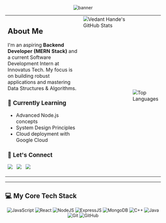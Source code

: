<p align="center">
  <img src="https://capsule-render.vercel.app/api?type=waving&color=gradient&height=180&section=header&text=Vedant%20Hande&fontSize=35&fontAlignY=40" alt="banner"/>
</p>

<table>
  <tr>
    <td valign="top" width="60%">
      <h2>About Me</h2>
      <p>
        I'm an aspiring <strong>Backend Developer (MERN Stack)</strong> and a current Software Development Intern at Innovatus Tech. My focus is on building robust applications and mastering Data Structures & Algorithms.
      </p>
      <h3>🌱 Currently Learning</h3>
      <ul>
        <li>Advanced Node.js concepts</li>
        <li>System Design Principles</li>
        <li>Cloud deployment with Google Cloud</li>
      </ul>
      <h3>🤝 Let's Connect</h3>
      <p>
        <a href="https://www.linkedin.com/in/vedant-hande-" target="_blank"><img src="https://img.shields.io/badge/LinkedIn-0077B5?style=for-the-badge&logo=linkedin&logoColor=white"></a> &nbsp;
        <a href="https://x.com/vedant0x" target="_blank"><img src="https://img.shields.io/badge/X-000000?style=for-the-badge&logo=x&logoColor=white"></a> &nbsp;
        <a href="mailto:vedanthande453@gmail.com"><img src="https://img.shields.io/badge/Email-D14836?style=for-the-badge&logo=gmail&logoColor=white"></a>
      </p>
    </td>
    <td valign="top" width="40%">
      <img src="https://github-readme-stats.vercel.app/api?username=Vedant-Hande&theme=aura&hide_border=false&include_all_commits=true&count_private=true" alt="Vedant Hande's GitHub Stats"/>
    </td>
    <td>
        <img src="https://github-readme-stats.vercel.app/api/top-langs/?username=Vedant-Hande&theme=aura&hide_border=false&include_all_commits=true&count_private=true&layout=compact" alt="Top Languages"/>
    </td>
  </tr>
</table>

---

## 💻 My Core Tech Stack

<p align="center">
  <img src="https://img.shields.io/badge/javascript-%23323330.svg?style=for-the-badge&logo=javascript&logoColor=%23F7DF1E" alt="JavaScript">
  <img src="https://img.shields.io/badge/react-%2320232a.svg?style=for-the-badge&logo=react&logoColor=%2361DAFB" alt="React">
  <img src="https://img.shields.io/badge/node.js-339933.svg?style=for-the-badge&logo=nodedotjs&logoColor=white" alt="NodeJS">
  <img src="https://img.shields.io/badge/express.js-%23404d59.svg?style=for-the-badge&logo=express&logoColor=white" alt="ExpressJS">
  <img src="https://img.shields.io/badge/MongoDB-4EA94B?style=for-the-badge&logo=mongodb&logoColor=white" alt="MongoDB">
  <img src="https://img.shields.io/badge/c++-%2300599C.svg?style=for-the-badge&logo=c%2B%2B&logoColor=white" alt="C++">
  <img src="https://img.shields.io/badge/java-%23ED8B00.svg?style=for-the-badge&logo=openjdk&logoColor=white" alt="Java">
  <img src="https://img.shields.io/badge/git-%23F05033.svg?style=for-the-badge&logo=git&logoColor=white" alt="Git">
  <img src="https://img.shields.io/badge/github-%23121011.svg?style=for-the-badge&logo=github&logoColor=white" alt="GitHub">
</p>

